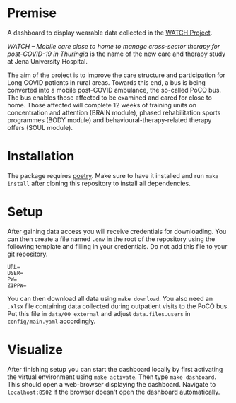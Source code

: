 # Premise

A dashboard to display wearable data collected in the [WATCH Project](https://www.uniklinikum-jena.de/cscc/Post_COVID_Zentrum/WATCH.html).

*WATCH – Mobile care close to home to manage cross-sector therapy for post-COVID-19 in Thuringia* is the name of the new care and therapy study at Jena University Hospital. 

The aim of the project is to improve the care structure and participation for Long COVID patients in rural areas. Towards this end, a bus is being converted into a mobile post-COVID ambulance, the so-called PoCO bus. The bus enables those affected to be examined and cared for close to home. Those affected will complete 12 weeks of training units on concentration and attention (BRAIN module), phased rehabilitation sports programmes (BODY module) and behavioural-therapy-related therapy offers (SOUL module).

# Installation

The package requires [poetry](https://python-poetry.org/). Make sure to have it installed and run `make install` after cloning this repository to install all dependencies.

# Setup

After gaining data access you will receive credentials for downloading. You can then create a file named `.env` in the root of the repository using the following template and filling in your credentials. Do not add this file to your git repository.

```
URL=
USER=
PW=
ZIPPW=
```

You can then download all data using ```make download```. You also need an `.xlsx` file containing data collected during outpatient visits to the PoCO bus. Put this file in `data/00_external` and adjust `data.files.users` in `config/main.yaml` accordingly. 

# Visualize

After finishing setup you can start the dashboard locally by first activating the virtual environment using `make activate`. Then type `make dashboard`. This should open a web-browser displaying the dashboard. Navigate to `localhost:8502` if the browser doesn't open the dashboard automatically.
